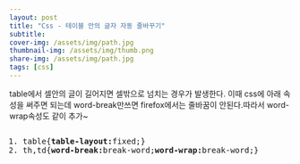 ```yaml
---
layout: post
title: "Css - 테이블 안의 글자 자동 줄바꾸기"
subtitle: 
cover-img: /assets/img/path.jpg
thumbnail-img: /assets/img/thumb.png
share-img: /assets/img/path.jpg
tags: [css]
---
```

<div class="entry-content">
    <p>table에서 셀안의 글이 길어지면 셀밖으로 넘치는 경우가 발생한다. 이때 css에 아래 속성을 써주면 되는데 word-break만쓰면 firefox에서는 줄바꿈이 안된다.따라서 word-wrap속성도 같이 추가~</p>
    <pre class="css cH_kip"><ol><li class="odd"><span>table{<b class="css">table-layout:</b>fixed;}</span></li><li class="even"><span>th,td{<b class="css">word-break:</b>break-word;<b class="css">word-wrap:</b>break-word;}</span></li></ol></pre>
</div>